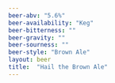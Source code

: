```yaml
---
beer-abv: "5.6%"
beer-availability: "Keg"
beer-bitterness: ""
beer-gravity: ""
beer-sourness: ""
beer-style: "Brown Ale"
layout: beer
title:  "Hail the Brown Ale"
---
```

